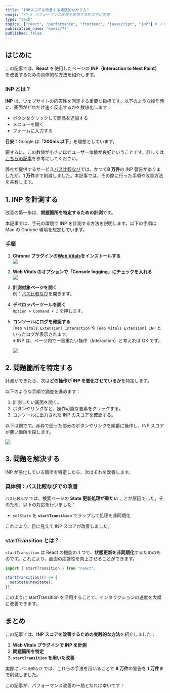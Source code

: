 ```yaml
---
title: "INPスコアを改善する実践的なやり方"
emoji: "⚡" # パフォーマンス改善を表現する絵文字に変更
type: "tech"
topics: ["react", "performance", "frontend", "javascript", "INP"] # トピックを追加
publication_name: "kavis777"
published: false
---
```


## はじめに

この記事では、**React** を使用したページの **INP（Interaction to Next Paint）** を改善するための具体的な方法を紹介します。

### INP とは？

**INP** は、ウェブサイトの応答性を測定する重要な指標です。以下のような操作時に、画面がどれだけ速く反応するかを数値化します：

- ボタンをクリックして商品を追加する
- メニューを開く
- フォームに入力する

**目安**：Google は「**200ms 以下**」を理想としています。

要するに、この数値が小さいほどユーザー体験が良好ということです。詳しくは[こちらの記事](https://zenn.dev/lclco/articles/13b051353bd7e3)を参考にしてください。

弊社が提供するサービス[バス比較なび](https://www.bushikaku.net/)では、かつて**8 万件**の INP 警告がありましたが、**1 万件**まで削減しました。本記事では、その際に行った手順や改善方法を共有します。

## 1. INP を計測する

改善の第一歩は、**問題箇所を特定するための計測**です。

本記事では、手元の環境で INP を計測する方法を説明します。以下の手順は Mac の Chrome 環境を想定しています。

### 手順

1. **Chrome プラグインの[Web Vitals](https://chromewebstore.google.com/detail/web-vitals/ahfhijdlegdabablpippeagghigmibma?hl=ja&pli=1)をインストールする**  
   ![](../images/article-2024-12-09/image.png)

2. **Web Vitals のオプションで「Console logging」にチェックを入れる**  
   ![](../images/article-2024-12-09/image2.png)

3. **計測対象ページを開く**  
   例：[バス比較なび](https://www.bushikaku.net/search/tokyo_osaka/)を開きます。

4. **デベロッパーツールを開く**  
   `Option + Command + I` を押します。

5. **コンソールにログを確認する**  
   `[Web Vitals Extension] Interaction` や `[Web Vitals Extension] INP` といったログが表示されます。  
   ※ INP は、ページ内で一番重たい操作（Interaction）と考えれば OK です。

   ![](../images/article-2024-12-09/image3.png)

## 2. 問題箇所を特定する

計測ができたら、次は**どの操作が INP を悪化させているか**を特定します。

以下のような手順で調査を進めます：

1. 計測したい画面を開く。
2. ボタンやリンクなど、操作可能な要素をクリックする。
3. コンソールに出力された INP のスコアを確認する。

以下は例です。赤枠で囲った部分のボタンやリンクを順番に操作し、INP スコアが悪い箇所を探します。

![](../images/article-2024-12-09/image4.png)

## 3. 問題を解決する

INP が悪化している箇所を特定したら、次はそれを改善します。

### 具体例：バス比較なびでの改善

`バス比較なび` では、検索ページの **State 更新処理が重たい** ことが原因でした。そのため、以下の対応を行いました：

- `setState` を **`startTransition`** でラップして処理を非同期化

これにより、目に見えて INP スコアが改善しました。

### startTransition とは？

`startTransition` は React の機能の 1 つで、**状態更新を非同期化**するためのものです。これにより、画面の応答性を向上させることができます。

```javascript
import { startTransition } from "react";

startTransition(() => {
  setState(newState);
});
```

このように startTransition を活用することで、インタラクションの速度を大幅に改善できます。

## まとめ

この記事では、**INP スコアを改善するための実践的な方法**を紹介しました：

1. **Web Vitals プラグインで INP を計測**
2. **問題箇所を特定**
3. **`startTransition` を用いた改善**

実際に `バス比較なび` では、これらの手法を用いることで **8 万件**の警告を **1 万件**まで削減しました。

この記事が、パフォーマンス改善の一助となれば幸いです！
